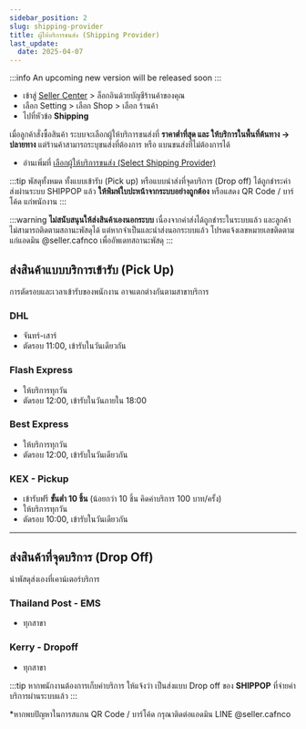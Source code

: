 ```yaml
---
sidebar_position: 2
slug: shipping-provider
title: ผู้ให้บริการขนส่ง (Shipping Provider)
last_update:
  date: 2025-04-07
---
```

:::info
An upcoming new version will be released soon
:::

- เข้าสู่ [Seller Center]( https://seller.cafn.co) > ล็อกอินด้วยบัญชีร้านค้าของคุณ 
- เลือก Setting > เลือก Shop > เลือก ร้านค้า
- ไปที่หัวข้อ **Shipping**


เมื่อลูกค้าสั่งซื้อสินค้า ระบบจะเลือกผู้ให้บริการขนส่งที่ **ราคาต่ำที่สุด และ ให้บริการในพื้นที่ต้นทาง -> ปลายทาง** แต่ร้านค้าสามารถระบุขนส่งที่ต้องการ หรือ แบนขนส่งที่ไม่ต้องการได้ 
- อ่านเพิ่มที่ [เลือกผู้ให้บริการขนส่ง (Select Shipping Provider)](docs/shop/shipping/select-shipping-provider.md)


:::tip
พัสดุทั้งหมด ทั้งแบบเข้ารับ (Pick up) หรือแบบนำส่งที่จุดบริการ (Drop off) ได้ถูกชำระค่าส่งผ่านระบบ SHIPPOP แล้ว **ให้พิมพ์ใบปะหน้าจากระบบอย่างถูกต้อง** หรือแสดง QR Code / บาร์โค้ด แก่พนักงาน
:::

:::warning
**ไม่สนับสนุนให้ส่งสินค้าเองนอกระบบ** เนื่องจากค่าส่งได้ถูกชำระในระบบแล้ว และลูกค้าไม่สามารถติดตามสถานะพัสดุได้ แต่หากจำเป็นและนำส่งนอกระบบแล้ว โปรดแจ้งเลขหมายเลขติดตามแก่แอดมิน @seller.cafnco เพื่ออัพเดทสถานะพัสดุ
:::

## ส่งสินค้าแบบบริการเข้ารับ (Pick Up)
การตัดรอบและเวลาเข้ารับของพนักงาน อาจแตกต่างกันตามสาขาบริการ

### DHL
- จันทร์-เสาร์
- ตัดรอบ 11:00, เข้ารับในวันเดียวกัน

### Flash Express
- ให้บริการทุกวัน
- ตัดรอบ 12:00, เข้ารับในวันภายใน 18:00

### Best Express
- ให้บริการทุกวัน
- ตัดรอบ 12:00, เข้ารับในวันเดียวกัน

### KEX - Pickup
- เข้ารับฟรี **ขั้นต่ำ 10 ชิ้น** (น้อยกว่า 10 ชิ้น คิดค่าบริการ 100 บาท/ครั้ง)
- ให้บริการทุกวัน
- ตัดรอบ 10:00, เข้ารับในวันเดียวกัน

---
## ส่งสินค้าที่จุดบริการ (Drop Off)
นำพัสดุส่งเองที่เคาน์เตอร์บริการ 
### Thailand Post - EMS
- ทุกสาขา

### Kerry - Dropoff
- ทุกสาขา

:::tip
หากพนักงานต้องการเก็บค่าบริการ ให้แจ้งว่า เป็นส่งแบบ Drop off ของ **SHIPPOP** ที่จ่ายค่าบริการผ่านระบบแล้ว
:::

*หากพบปัญหาในการสแกน QR Code / บาร์โค้ด กรุณาติดต่อแอดมิน LINE @seller.cafnco

